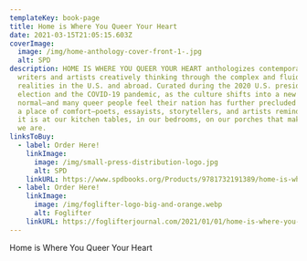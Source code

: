 ```yaml
---
templateKey: book-page
title: Home is Where You Queer Your Heart
date: 2021-03-15T21:05:15.603Z
coverImage:
  image: /img/home-anthology-cover-front-1-.jpg
  alt: SPD
description: HOME IS WHERE YOU QUEER YOUR HEART anthologizes contemporary queer
  writers and artists creatively thinking through the complex and fluid
  realities in the U.S. and abroad. Curated during the 2020 U.S. presidential
  election and the COVID-19 pandemic, as the culture shifts into a new
  normal—and many queer people feel their nation has further precluded them from
  a place of comfort—poets, essayists, storytellers, and artists remind us that
  it is at our kitchen tables, in our bedrooms, on our porches that makes us who
  we are.
linksToBuy:
  - label: Order Here!
    linkImage:
      image: /img/small-press-distribution-logo.jpg
      alt: SPD
    linkURL: https://www.spdbooks.org/Products/9781732191389/home-is-where-you-queer-your-heart.aspx
  - label: Order Here!
    linkImage:
      image: /img/foglifter-logo-big-and-orange.webp
      alt: Foglifter
    linkURL: https://foglifterjournal.com/2021/01/01/home-is-where-you-queer-your-heart-a-new-anthology-from-foglifter-press/
---
```

Home is Where You Queer Your Heart